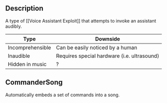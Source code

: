 ## Description
A type of [[Voice Assistant Exploit]] that attempts to invoke an assistant audibly.

| Type             | Downside                                    |
| ---------------- | ------------------------------------------- |
| Incomprehensible | Can be easily noticed by a human            |
| Inaudible        | Requires special hardware (i.e. ultrasound) |
| Hidden in music  | ?                                           |
## CommanderSong
Automatically embeds a set of commands into a song.